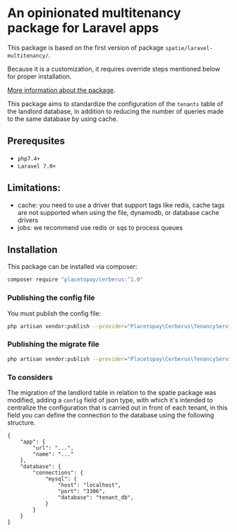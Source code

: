 # An opinionated multitenancy package for Laravel apps

This package is based on the first version of package `spatie/laravel-multitenancy/`.

Because it is a customization, it requires override steps mentioned below for proper installation.

[More information about the package](https://github.com/spatie/laravel-multitenancy/tree/v1).

This package aims to standardize the configuration of the ``tenants`` table of the landlord database, in addition to reducing the number of queries made to the same database by using cache.

## Prerequsites
- `php7.4+`
- `Laravel 7.0+`

## Limitations:
- cache: you need to use a driver that support tags like redis, cache tags are not supported when using the file, dynamodb, or database cache drivers
- jobs: we recommend use redis or sqs to process queues

## Installation

This package can be installed via composer:

``` bash
composer require "placetopay/cerberus:^1.0"
```

### Publishing the config file

You must publish the config file:

``` bash
php artisan vendor:publish --provider="Placetopay\Cerberus\TenancyServiceProvider" --tag="config"
```

### Publishing the migrate file

``` bash
php artisan vendor:publish --provider="Placetopay\Cerberus\TenancyServiceProvider" --tag="migrations"
```

### To considers
The migration of the landlord table in relation to the spatie package was modified, adding a `config` field of json type, 
with which it's intended to centralize the configuration that is carried out in front of each tenant, 
in this field you can define the connection to the database using the following structure.
```
{
	"app": {
		"url": "...",
		"name": "..."
	},
	"database": {
		"connections": {
			"mysql": {
				"host": "localhost",
				"port": "3306",
				"database": "tenant_db",
			}
		}
	}
}
```